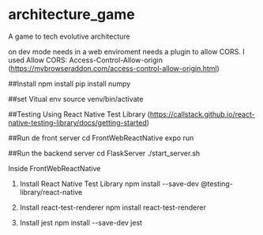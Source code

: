 # architecture_game
A game to tech evolutive architecture

on dev mode needs in a web enviroment needs a plugin to allow CORS. I used Allow CORS: Access-Control-Allow-origin (https://mybrowseraddon.com/access-control-allow-origin.html)

##Install
npm install
pip install numpy

##set Vitual env
source venv/bin/activate

##Testing
Using React Native Test Library (https://callstack.github.io/react-native-testing-library/docs/getting-started)

##Run de front server
cd FrontWebReactNative
expo run

##Run the backend server
cd FlaskServer
./start_server.sh

Inside FrontWebReactNative
1. Install React Native Test Library
npm install --save-dev @testing-library/react-native 

2. Install react-test-renderer
npm install react-test-renderer

3. Install jest
npm install --save-dev jest
